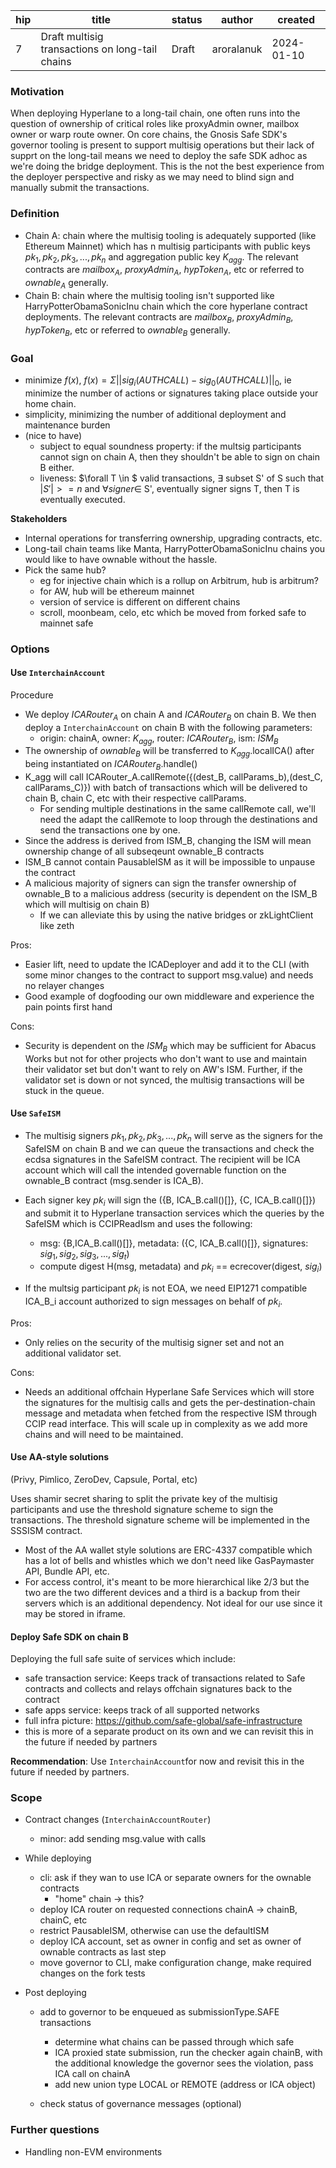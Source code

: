 | hip | title                                           | status | author     | created    |
| --- | ----------------------------------------------- | ------ | ---------- | ---------- |
| 7   | Draft multisig transactions on long-tail chains | Draft  | aroralanuk | 2024-01-10 |

### **Motivation**

When deploying Hyperlane to a long-tail chain, one often runs into the question of ownership of critical roles like proxyAdmin owner, mailbox owner or warp route owner. On core chains, the Gnosis Safe SDK's governor tooling is present to support multisig operations but their lack of supprt on the long-tail means we need to deploy the safe SDK adhoc as we're doing the bridge deployment. This is the not the best experience from the deployer perspective and risky as we may need to blind sign and manually submit the transactions.

### **Definition**

- Chain A: chain where the multisig tooling is adequately supported (like Ethereum Mainnet) which has n multisig participants with public keys $pk_1, pk_2, pk_3, ..., pk_n$ and aggregation public key $K_{agg}$. The relevant contracts are $mailbox_A$, $proxyAdmin_A$, $hypToken_A$, etc or referred to $ownable_A$ generally.
- Chain B: chain where the multisig tooling isn't supported like HarryPotterObamaSonicInu chain which the core hyperlane contract deployments. The relevant contracts are $mailbox_B$, $proxyAdmin_B$, $hypToken_B$, etc or referred to $ownable_B$ generally.

### **Goal**

- minimize $f(x)$, $f(x) = \Sigma{||sig_i(AUTHCALL) - sig_0(AUTHCALL)||}_0$, ie minimize the number of actions or signatures taking place outside your home chain.
- simplicity, minimizing the number of additional deployment and maintenance burden
- (nice to have)
  - subject to equal soundness property: if the multsig participants cannot sign on chain A, then they shouldn't be able to sign on chain B either.
  - liveness: $\forall T \in $ valid transactions, $\exists$ subset S' of S such that $|S'| >= n$ and $\forall signer \in$ S', eventually signer signs T, then T is eventually executed.

**Stakeholders**

- Internal operations for transferring ownership, upgrading contracts, etc.
- Long-tail chain teams like Manta, HarryPotterObamaSonicInu chains you would like to have ownable without the hassle.
- Pick the same hub?
  - eg for injective chain which is a rollup on Arbitrum, hub is arbitrum?
  - for AW, hub will be ethereum mainnet
  - version of service is different on different chains
  - scroll, moonbeam, celo, etc which be moved from forked safe to mainnet safe

### **Options**

#### Use `InterchainAccount`

Procedure

- We deploy $ICARouter_A$ on chain A and $ICARouter_B$ on chain B. We then deploy a `InterchainAccount` on chain B with the following parameters:
  - origin: chainA, owner: $K_{agg}$, router: $ICARouter_B$, ism: $ISM_B$
- The ownership of $ownable_B$ will be transferred to $K_{agg}$.localICA() after being instantiated on $ICARouter_B$.handle()
- K_agg will call ICARouter_A.callRemote({(dest_B, callParams_b),(dest_C, callParams_C)}) with batch of transactions which will be delivered to chain B, chain C, etc with their respective callParams.
  - For sending multiple destinations in the same callRemote call, we'll need the adapt the callRemote to loop through the destinations and send the transactions one by one.
- Since the address is derived from ISM_B, changing the ISM will mean ownership change of all subseqeunt ownable_B contracts
- ISM_B cannot contain PausableISM as it will be impossible to unpause the contract
- A malicious majority of signers can sign the transfer ownership of ownable_B to a malicious address (security is dependent on the ISM_B which will multisig on chain B)
  - If we can alleviate this by using the native bridges or zkLightClient like zeth

Pros:

- Easier lift, need to update the ICADeployer and add it to the CLI (with some minor changes to the contract to support msg.value) and needs no relayer changes
- Good example of dogfooding our own middleware and experience the pain points first hand

Cons:

- Security is dependent on the $ISM_B$ which may be sufficient for Abacus Works but not for other projects who don't want to use and maintain their validator set but don't want to rely on AW's ISM. Further, if the validator set is down or not synced, the multisig transactions will be stuck in the queue.

#### Use `SafeISM`

- The multisig signers $pk_1, pk_2, pk_3, ..., pk_n$ will serve as the signers for the SafeISM on chain B and we can queue the transactions and check the ecdsa signatures in the SafeISM contract. The recipient will be ICA account which will call the intended governable function on the ownable_B contract (msg.sender is ICA_B).
- Each signer key $pk_i$ will sign the ({B, ICA_B.call()[]}, {C, ICA_B.call()[]}) and submit it to Hyperlane transaction services which the queries by the SafeISM which is CCIPReadIsm and uses the following:

  - msg: {B,ICA_B.call()[]}, metadata: ({C, ICA_B.call()[]}, signatures: ${sig_1, sig_2, sig_3, ..., sig_t}$)
  - compute digest H(msg, metadata) and $pk_i$ == ecrecover(digest, $sig_i$)

- If the multsig participant $pk_i$ is not EOA, we need EIP1271 compatible ICA_B_i account authorized to sign messages on behalf of $pk_i$.

Pros:

- Only relies on the security of the multisig signer set and not an additional validator set.

Cons:

- Needs an additional offchain Hyperlane Safe Services which will store the signatures for the multisig calls and gets the per-destination-chain message and metadata when fetched from the respective ISM through CCIP read interface. This will scale up in complexity as we add more chains and will need to be maintained.

#### Use AA-style solutions

(Privy, Pimlico, ZeroDev, Capsule, Portal, etc)

Uses shamir secret sharing to split the private key of the multisig participants and use the threshold signature scheme to sign the transactions. The threshold signature scheme will be implemented in the SSSISM contract.

- Most of the AA wallet style solutions are ERC-4337 compatible which has a lot of bells and whistles which we don't need like GasPaymaster API, Bundle API, etc.
- For access control, it's meant to be more hierarchical like 2/3 but the two are the two different devices and a third is a backup from their servers which is an additional dependency. Not ideal for our use since it may be stored in iframe.

#### Deploy Safe SDK on chain B

Deploying the full safe suite of services which include:

- safe transaction service: Keeps track of transactions related to Safe contracts and collects and relays offchain signatures back to the contract
- safe apps service: keeps track of all supported networks
- full infra picture: https://github.com/safe-global/safe-infrastructure
- this is more of a separate product on its own and we can revisit this in the future if needed by partners

**Recommendation**: Use `InterchainAccount`for now and revisit this in the future if needed by partners.

### **Scope**

- Contract changes (`InterchainAccountRouter`)
  - minor: add sending msg.value with calls
- While deploying

  - cli: ask if they wan to use ICA or separate owners for the ownable contracts
    - "home" chain -> this?
  - deploy ICA router on requested connections chainA -> chainB, chainC, etc
  - restrict PausableISM, otherwise can use the defaultISM
  - deploy ICA account, set as owner in config and set as owner of ownable contracts as last step
  - move governor to CLI, make configuration change, make required changes on the fork tests

- Post deploying

  - add to governor to be enqueued as submissionType.SAFE transactions

    - determine what chains can be passed through which safe
    - ICA proxied state submission, run the checker again chainB, with the additional knowledge the governor sees the violation, pass ICA call on chainA
    - add new union type LOCAL or REMOTE (address or ICA object)

  - check status of governance messages (optional)

### **Further questions**

- Handling non-EVM environments
